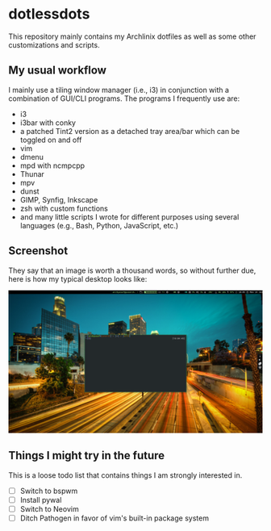 # dotlessdots

This repository mainly contains my Archlinix dotfiles as well as some other customizations and scripts.

## My usual workflow

I mainly use a tiling window manager (i.e., i3) in conjunction with a combination of GUI/CLI programs. The programs I frequently use are:

+ i3
+ i3bar with conky
+ a patched Tint2 version as a detached tray area/bar which can be toggled on and off
+ vim 
+ dmenu
+ mpd with ncmpcpp
+ Thunar
+ mpv
+ dunst
+ GIMP, Synfig, Inkscape
+ zsh with custom functions
+ and many little scripts I wrote for different purposes using several languages (e.g., Bash, Python, JavaScript, etc.)

## Screenshot

They say that an image is worth a thousand words, so without further due, here is how my typical desktop looks like:

![Screenshot](https://raw.githubusercontent.com/bbarcesaj125/dotlessdots/master/Screenshot.png)

## Things I might try in the future

This is a loose todo list that contains things I am strongly interested in. 

- [ ] Switch to bspwm
- [ ] Install pywal
- [ ] Switch to Neovim
- [ ] Ditch Pathogen in favor of vim's built-in package system
